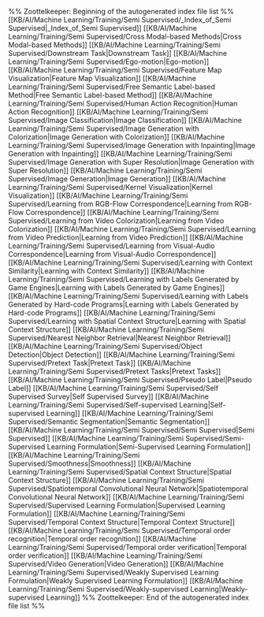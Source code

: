 %% Zoottelkeeper: Beginning of the autogenerated index file list  %%
 [[KB/AI/Machine Learning/Training/Semi Supervised/_Index_of_Semi Supervised|_Index_of_Semi Supervised]]
 [[KB/AI/Machine Learning/Training/Semi Supervised/Cross Modal-based Methods|Cross Modal-based Methods]]
 [[KB/AI/Machine Learning/Training/Semi Supervised/Downstream Task|Downstream Task]]
 [[KB/AI/Machine Learning/Training/Semi Supervised/Ego-motion|Ego-motion]]
 [[KB/AI/Machine Learning/Training/Semi Supervised/Feature Map Visualization|Feature Map Visualization]]
 [[KB/AI/Machine Learning/Training/Semi Supervised/Free Semantic Label-based Method|Free Semantic Label-based Method]]
 [[KB/AI/Machine Learning/Training/Semi Supervised/Human Action Recognition|Human Action Recognition]]
 [[KB/AI/Machine Learning/Training/Semi Supervised/Image Classification|Image Classification]]
 [[KB/AI/Machine Learning/Training/Semi Supervised/Image Generation with Colorization|Image Generation with Colorization]]
 [[KB/AI/Machine Learning/Training/Semi Supervised/Image Generation with Inpainting|Image Generation with Inpainting]]
 [[KB/AI/Machine Learning/Training/Semi Supervised/Image Generation with Super Resolution|Image Generation with Super Resolution]]
 [[KB/AI/Machine Learning/Training/Semi Supervised/Image Generation|Image Generation]]
 [[KB/AI/Machine Learning/Training/Semi Supervised/Kernel Visualization|Kernel Visualization]]
 [[KB/AI/Machine Learning/Training/Semi Supervised/Learning from RGB-Flow Correspondence|Learning from RGB-Flow Correspondence]]
 [[KB/AI/Machine Learning/Training/Semi Supervised/Learning from Video Colorization|Learning from Video Colorization]]
 [[KB/AI/Machine Learning/Training/Semi Supervised/Learning from Video Prediction|Learning from Video Prediction]]
 [[KB/AI/Machine Learning/Training/Semi Supervised/Learning from Visual-Audio Correspondence|Learning from Visual-Audio Correspondence]]
 [[KB/AI/Machine Learning/Training/Semi Supervised/Learning with Context Similarity|Learning with Context Similarity]]
 [[KB/AI/Machine Learning/Training/Semi Supervised/Learning with Labels Generated by Game Engines|Learning with Labels Generated by Game Engines]]
 [[KB/AI/Machine Learning/Training/Semi Supervised/Learning with Labels Generated by Hard-code Programs|Learning with Labels Generated by Hard-code Programs]]
 [[KB/AI/Machine Learning/Training/Semi Supervised/Learning with Spatial Context Structure|Learning with Spatial Context Structure]]
 [[KB/AI/Machine Learning/Training/Semi Supervised/Nearest Neighbor Retrieval|Nearest Neighbor Retrieval]]
 [[KB/AI/Machine Learning/Training/Semi Supervised/Object Detection|Object Detection]]
 [[KB/AI/Machine Learning/Training/Semi Supervised/Pretext Task|Pretext Task]]
 [[KB/AI/Machine Learning/Training/Semi Supervised/Pretext Tasks|Pretext Tasks]]
 [[KB/AI/Machine Learning/Training/Semi Supervised/Pseudo Label|Pseudo Label]]
 [[KB/AI/Machine Learning/Training/Semi Supervised/Self Supervised Survey|Self Supervised Survey]]
 [[KB/AI/Machine Learning/Training/Semi Supervised/Self-supervised Learning|Self-supervised Learning]]
 [[KB/AI/Machine Learning/Training/Semi Supervised/Semantic Segmentation|Semantic Segmentation]]
 [[KB/AI/Machine Learning/Training/Semi Supervised/Semi Supervised|Semi Supervised]]
 [[KB/AI/Machine Learning/Training/Semi Supervised/Semi-Supervised Learning Formulation|Semi-Supervised Learning Formulation]]
 [[KB/AI/Machine Learning/Training/Semi Supervised/Smoothness|Smoothness]]
 [[KB/AI/Machine Learning/Training/Semi Supervised/Spatial Context Structure|Spatial Context Structure]]
 [[KB/AI/Machine Learning/Training/Semi Supervised/Spatiotemporal Convolutional Neural Network|Spatiotemporal Convolutional Neural Network]]
 [[KB/AI/Machine Learning/Training/Semi Supervised/Supervised Learning Formulation|Supervised Learning Formulation]]
 [[KB/AI/Machine Learning/Training/Semi Supervised/Temporal Context Structure|Temporal Context Structure]]
 [[KB/AI/Machine Learning/Training/Semi Supervised/Temporal order recognition|Temporal order recognition]]
 [[KB/AI/Machine Learning/Training/Semi Supervised/Temporal order verification|Temporal order verification]]
 [[KB/AI/Machine Learning/Training/Semi Supervised/Video Generation|Video Generation]]
 [[KB/AI/Machine Learning/Training/Semi Supervised/Weakly Supervised Learning Formulation|Weakly Supervised Learning Formulation]]
 [[KB/AI/Machine Learning/Training/Semi Supervised/Weakly-supervised Learning|Weakly-supervised Learning]]
%% Zoottelkeeper: End of the autogenerated index file list  %%
